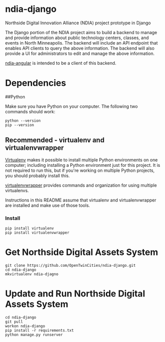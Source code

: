 ndia-django
===========

Northside Digital Innovation Alliance (NDIA) project prototype in Django

The Django portion of the NDIA project aims to build a backend to manage and
provide information about public technology centers, classes, and events in
North Minneapolis. The backend will include an API endpoint that enables API
clients to query the above information. The backend will also provide a UI for
administrators to edit and manage the above information.

[ndia-angular](https://github.com/OpenTwinCities/ndia-angular) is intended to
be a client of this backend.

# Dependencies

##Python

Make sure you have Python on your computer. The following two commands should work:

```
python --version
pip --version
```
## Recommended - virtualenv and virtualenvwrapper

[Virtualenv](https://virtualenv.readthedocs.org/en/latest/) makes it possible 
to install multiple Python environments on one computer; including installing a 
Python environment just for this project. It is not required to run this, but
if you're working on multiple Python projects, you should probably install this.

[virtualenvwrapper](https://virtualenvwrapper.readthedocs.org/en/latest/) 
provides commands and organization for using multiple virtualenvs.

Instructions in this README assume that virtualenv and virtualenvwrapper are
installed and make use of those tools.

### Install

```
pip install virtualenv
pip install virtualenvwrapper
```

# Get Northside Digital Assets System

```
git clone https://github.com/OpenTwinCities/ndia-django.git
cd ndia-django
mkvirtualenv ndia-djagno
```

# Update and Run Northside Digital Assets System

```
cd ndia-django
git pull
workon ndia-django
pip install -r requirements.txt
python manage.py runserver
```
